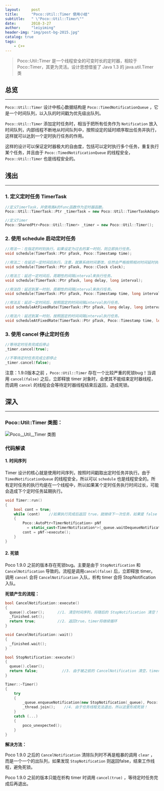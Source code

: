 ```yaml
---
layout:     post
title:      "Poco::Util::Timer 使用小结"
subtitle:   " \"Poco::Util::Timer\""
date:       2018-3-27
author:     "leiyiming"
header-img: "img/post-bg-2015.jpg"
catalog: true
tags:
    - C++
---
```



> Poco::Util::Timer 是一个线程安全的可变时长的定时器，相较于Poco::Timer，其更为灵活。设计思想借鉴了 Java 1.3 的 java.util.Timer 类



## 总览

---

`Poco::Util::Timer` 设计中核心数据结构是 `Poco::TimedNotificationQueue` ，它是一个时间队列，以入队的时间戳为优先级出队列。

 `Poco::Util::Timer` 添加定时任务时，相当于把所有任务作为 `Notification` 放入时间队列，内部线程不断地从时间队列中，按照设定的延时顺序取出任务并执行，这样就可以达到一个定时执行任务的作用。

这样的设计可以保证定时器极大的自由度，包括可以定时执行多个任务，重复执行某个任务，并且由于 `Poco::TimedNotificationQueue` 的线程安全，`Poco::Util::Timer` 也是线程安全的。



## 浅出

---

### 1. 定义定时任务 TimerTask
```C++
//定义TimerTask，并使用类A的func函数作为定时器函数。
Poco::Util::TimerTask::Ptr _timerTask = new Poco::Util::TimerTaskAdapter<A>(*this, &A::func);

//定义Timer
Poco::SharedPtr<Poco::Util::Timer> _timer = new Poco::Util::Timer();
```



### 2. 使用 schedule 启动定时任务

```C++
//用法一：在指定的时刻执行。如果设定为过去的某一时刻，则立即执行任务。
void schedule(TimerTask::Ptr pTask, Poco::Timestamp time);

//用法二：在延迟一定时间后执行。注意，就算系统时间更改，任然会严格按照相对时间延时执行。
void schedule(TimerTask::Ptr pTask, Poco::Clock clock);

//用法三：延迟一定时间后，周期性的间隔interval来执行任务。
void schedule(TimerTask::Ptr pTask, long delay, long interval);

//用法四：延迟到某一时刻，周期性的间隔interval来执行任务。
void schedule(TimerTask::Ptr pTask, Poco::Timestamp time, long interval);

//用法五：延迟一定时间后，按照固定的时间间隔interval执行任务。
void scheduleAtFixedRate(TimerTask::Ptr pTask, long delay, long interval);

//用法六：延迟到某一时刻，按照固定的时间间隔interval执行任务。
void scheduleAtFixedRate(TimerTask::Ptr pTask, Poco::Timestamp time, long interval);
```



### 3. 使用 cancel 停止定时任务

```C++
//等待定时任务完成后停止
_timer.cancel(true);

//不等待定时任务完成立即停止
_timer.cancel(false);
```

注意：1.9.0版本之前 ，`Poco::Util::Timer` 存在一个比较严重的死锁bug！当调用 `cancel(false)` 之后，立即释放 timer 对象时，会使其不能结束定时器线程，而调用 `cancel` 的线程会会等待定时器线程结束后返回，造成死锁。



## 深入

---

### Poco::Util::Timer 类图：

![Poco__Util__Timer 类图](http://leiyiming.com/img/in-post/post-poco/timer/1.png)



### 代码解读

#### 1. 时间序列

Timer 设计的核心就是使用时间序列，按照时间戳取出定时任务并执行。由于 `TimedNotificationQueue` 的线程安全，所以可以 `schedule` 也是线程安全的。所有定时任务的执行均是在一个线程中，所以如果某个定时任务执行时间过长，可能会造成下个定时任务延期执行。

```C++
void Timer::run()
{
	bool cont = true;
	while (cont)    //如果执行完成后返回 true，就继续下一次任务，如果是 false 就退出循环！
	{
		Poco::AutoPtr<TimerNotification> pNf
          = static_cast<TimerNotification*>(_queue.waitDequeueNotification());
		cont = pNf->execute();
	}
}
```

 

#### 2. 死锁

Poco 1.9.0 之前的版本存在死锁bug。主要是由于 `StopNotification` 和 `CancelNotification` 导致的。流程是调用`cancel(false)` 后，立即释放 timer。调用 `cancel` 会将 `CancelNotification` 入队，析构 timer 会将 StopNotification 入队。

**死锁产生的流程：**

```C++
bool CancelNotification::execute()
{
  queue().clear();      //1. 清空时间序列，将随后的 StopNotification 清空！
  _finished.set();      
  return true;          //2. 返回true，timer将继续循环
}

void CancelNotification::wait()
{
  _finished.wait();
}
```



```C++
bool StopNotification::execute()
{
  queue().clear();
  return false;           //3. 由于被之前的 CancelNotification 清空，timer 循环无法退出！
}
```



```C++
Timer::~Timer()
{
	try
	{
		_queue.enqueueNotification(new StopNotification(_queue), Poco::Clock(0));
		_thread.join();    //4. 由于任务线程无法退出，所以这里形成死锁！
	}
	catch (...)
	{
		poco_unexpected();
	}
}
```



**解决方法：**

Poco 1.9.0 之后的 `CancelNotification` 清除队列时不再是粗暴的调用 `clear` ，而是一个一个的出队列，如果发现 `StopNotification` 则返回false，结束工作线程，避免死锁。

Poco 1.9.0 之前的版本只能在析构 timer 时调用 `cancel(true)` ，等待定时任务完成后再退出。
